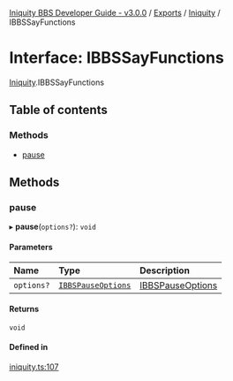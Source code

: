 [Iniquity BBS Developer Guide - v3.0.0](../README.md) / [Exports](../modules.md) / [Iniquity](../modules/Iniquity.md) / IBBSSayFunctions

# Interface: IBBSSayFunctions

[Iniquity](../modules/Iniquity.md).IBBSSayFunctions

## Table of contents

### Methods

- [pause](Iniquity.IBBSSayFunctions.md#pause)

## Methods

### pause

▸ **pause**(`options?`): `void`

#### Parameters

| Name | Type | Description |
| :------ | :------ | :------ |
| `options?` | [`IBBSPauseOptions`](Iniquity.IBBSPauseOptions.md) | [IBBSPauseOptions](Iniquity.IBBSPauseOptions.md) |

#### Returns

`void`

#### Defined in

[iniquity.ts:107](https://github.com/iniquitybbs/iniquity/blob/29930b0/packages/core/src/iniquity.ts#L107)
